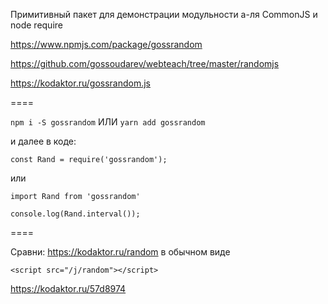 Примитивный пакет для демонстрации модульности а-ля CommonJS и node require

https://www.npmjs.com/package/gossrandom

https://github.com/gossoudarev/webteach/tree/master/randomjs

https://kodaktor.ru/gossrandom.js

====

`npm i -S gossrandom` ИЛИ `yarn add gossrandom`

и далее в коде:

`const Rand = require('gossrandom');`

или

`import Rand from 'gossrandom'`

`console.log(Rand.interval());`




====

Сравни: https://kodaktor.ru/random в обычном виде

`<script src="/j/random"></script>`

https://kodaktor.ru/57d8974

